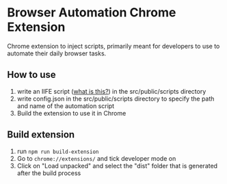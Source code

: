 # Browser Automation Chrome Extension

Chrome extension to inject scripts, primarily meant for developers to use to automate their daily browser tasks.

## How to use

1. write an IIFE script ([what is this?](https://developer.mozilla.org/en-US/docs/Glossary/IIFE)) in the src/public/scripts directory
2. write config.json in the src/public/scripts directory to specify the path and name of the automation script
3. Build the extension to use it in Chrome

## Build extension

1. run `npm run build-extension`
2. Go to `chrome://extensions/` and tick developer mode on
3. Click on "Load unpacked" and select the "dist" folder that is generated after the build process
